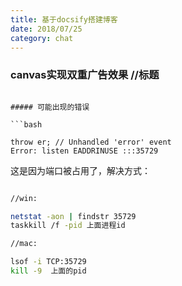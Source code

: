 ```yaml
---
title: 基于docsify搭建博客
date: 2018/07/25
category: chat
---
```


### canvas实现双重广告效果    //标题
```

##### 可能出现的错误

```bash

throw er; // Unhandled 'error' event
Error: listen EADDRINUSE :::35729

```
这是因为端口被占用了，解决方式：
```bash

//win:

netstat -aon | findstr 35729
taskkill /f -pid 上面进程id

//mac:

lsof -i TCP:35729
kill -9  上面的pid

```

